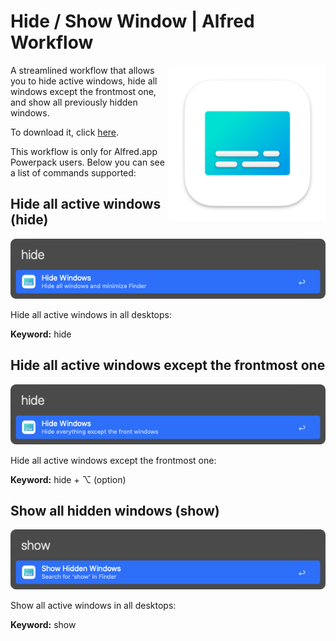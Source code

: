 # Hide / Show Window | Alfred Workflow

<img src="img/app-icon.png" alt="Hide/Show Window Alfred Workflow Icon" width="250px" align="right"/>

A streamlined workflow that allows you to hide active windows, hide all windows except the frontmost one, and show all previously hidden windows.

To download it, click [here](https://github.com/vanstrouble/hide-show-alfred-workflow/releases).

This workflow is only for Alfred.app Powerpack users. Below you can see a list of commands supported:

## Hide all active windows (hide)

<img src="img/hide.png" alt="Alfred hide all windows image"/>

Hide all active windows in all desktops:

**Keyword:** hide

## Hide all active windows except the frontmost one

<img src="img/hide-option.png" alt="Alfred hide all windows except the frontmost one image"/>

Hide all active windows except the frontmost one:

**Keyword:** hide + ⌥ (option)

## Show all hidden windows (show)

<img src="img/show.png" alt="Alfred show all windows image"/>

Show all active windows in all desktops:

**Keyword:** show
